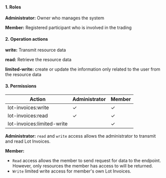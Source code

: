 #### 1. Roles

**Administrator:** Owner who manages the system

**Member:** Registered participant who is involved in the trading

#### 2. Operation actions

**write:** Transmit resource data

**read:** Retrieve the resource data

**limited-write:** create or update the information only related to the user from the resource data

#### 3. Permissions


|      Action                      | Administrator       | Member            |
|----------------------------------|---------------------|-------------------|
| lot-invoices:write  | ✓                   | ✓                |
| lot-invoices:read   | ✓                   | ✓                |
| lot-invoices:limited-write  |                    | ✓                |

**Administrator:** `read` and `write` access allows the administrator to transmit and read Lot Invoices.

**Member:** 
- `Read` access allows the member to send request for data to the endpoint. However, only resources the member has access to will be returned. 
- `Write` limited write access for member's own Lot Invoices.